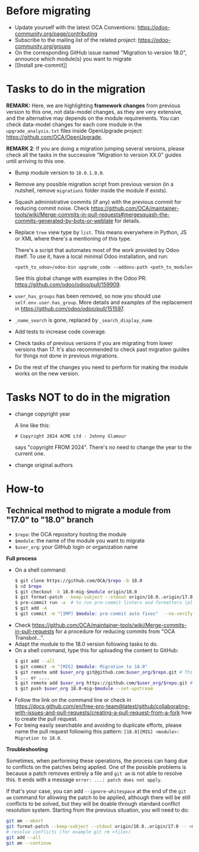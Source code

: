 # Before migrating

* Update yourself with the latest OCA Conventions: https://odoo-community.org/page/contributing
* Subscribe to the mailing list of the related project: https://odoo-community.org/groups
* On the corresponding GitHub issue named "Migration to version 18.0", announce which module(s) you want to migrate
* [[Install pre-commit]]

# Tasks to do in the migration

**REMARK:** Here, we are highlighting **framework changes** from previous version to this one, not data-model changes, as they are very extensive, and the alternative may depends on the module requirements. You can check data-model changes for each core module in the `upgrade_analysis.txt` files inside OpenUpgrade project: https://github.com/OCA/OpenUpgrade.

**REMARK 2**: If you are doing a migration jumping several versions, please check all the tasks in the successive "Migration to version XX.0" guides until arriving to this one.

* Bump module version to `18.0.1.0.0`.
* Remove any possible migration script from previous version (in a nutshell, remove `migrations` folder inside the module if exists).
* Squash administrative commits (if any) with the previous commit for reducing commit noise. Check https://github.com/OCA/maintainer-tools/wiki/Merge-commits-in-pull-requests#mergesquash-the-commits-generated-by-bots-or-weblate for details.
* Replace `tree` view type by `list`. This means everywhere in Python, JS or XML where there's a mentioning of this type.

  There's a script that automates most of the work provided by Odoo itself. To use it, have a local minimal Odoo installation, and run:

  ```shell
  <path_to_odoo>/odoo-bin upgrade_code --addons-path <path_to_module>
  ```

  See this global change with examples in the Odoo PR: https://github.com/odoo/odoo/pull/159909.
* `user_has_groups` has been removed, so now you should use `self.env.user.has_group`. More details and examples of the replacement in https://github.com/odoo/odoo/pull/151597.
* `_name_search` is gone, replaced by `_search_display_name`
* Add tests to increase code coverage.
* Check tasks of previous versions if you are migrating from lower versions than 17. It's also recommended to check past migration guides for things not done in previous migrations.
* Do the rest of the changes you need to perform for making the module works on the new version.

# Tasks NOT to do in the migration

* change copyright year

  A line like this:

  ```
  # Copyright 2024 ACME Ltd - Johnny Glamour
  ```
  says "copyright FROM 2024". There's no need to change the year to the current one.

* change original authors

# How-to

## Technical method to migrate a module from "17.0" to "18.0" branch

* `$repo`: the OCA repository hosting the module
* `$module`: the name of the module you want to migrate
* `$user_org`: your GitHub login or organization name

**Full process**

* On a shell command:
  ```bash
  $ git clone https://github.com/OCA/$repo -b 18.0
  $ cd $repo
  $ git checkout -b 18.0-mig-$module origin/18.0
  $ git format-patch --keep-subject --stdout origin/18.0..origin/17.0 -- $module | git am -3 --keep
  $ pre-commit run -a  # to run pre-commit linters and formatters (please ignore pylint errors at this stage)
  $ git add -A
  $ git commit -m "[IMP] $module: pre-commit auto fixes"  --no-verify  # it is important to do all the formatting in one commit the first time
  ```
* Check https://github.com/OCA/maintainer-tools/wiki/Merge-commits-in-pull-requests for a procedure for reducing commits from "OCA Transbot...".
* Adapt the module to the 18.0 version following tasks to do.
* On a shell command, type this for uploading the content to GitHub:
  ```bash
  $ git add --all
  $ git commit -m "[MIG] $module: Migration to 18.0"
  $ git remote add $user_org git@github.com:$user_org/$repo.git # This mode requires an SSH key in the GitHub account
  $ ... or ....
  $ git remote add $user_org https://github.com/$user_org/$repo.git # This will required to enter user/password each time
  $ git push $user_org 18.0-mig-$module --set-upstream
  ```
* Follow the link on the command line or check in https://docs.github.com/en/free-pro-team@latest/github/collaborating-with-issues-and-pull-requests/creating-a-pull-request-from-a-fork how to create the pull request.
* For being easily searchable and avoiding to duplicate efforts, please name the pull request following this pattern: `[18.0][MIG] <module>: Migration to 18.0`.

**Troubleshooting**

Sometimes, when performing these operations, the process can hang due to conflicts on the patches being applied. One of the possible problems is because a patch removes entirely a file and `git am` is not able to resolve this. It ends with a message `error: ...: patch does not apply`.

If that's your case, you can add `--ignore-whitespace` at the end of the `git am` command for allowing the patch to be applied, although there will be still conflicts to be solved, but they will be doable through standard conflict resolution system. Starting from the previous situation, you will need to do:

```bash
git am --abort
git format-patch --keep-subject --stdout origin/18.0..origin/17.0 -- <module path> | git am -3 --keep --ignore-whitespace
# resolve conflicts (for example git rm <file>)
git add --all
git am --continue
```
